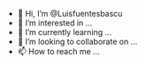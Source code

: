 - 👋 Hi, I’m @Luisfuentesbascu
- 👀 I’m interested in ...
- 🌱 I’m currently learning ...
- 💞️ I’m looking to collaborate on ...
- 📫 How to reach me ...

<!---
Luisfuentesbascu/Luisfuentesbascu is a ✨ special ✨ repository because its `README.md` (this file) appears on your GitHub profile.
You can click the Preview link to take a look at your changes.
--->

